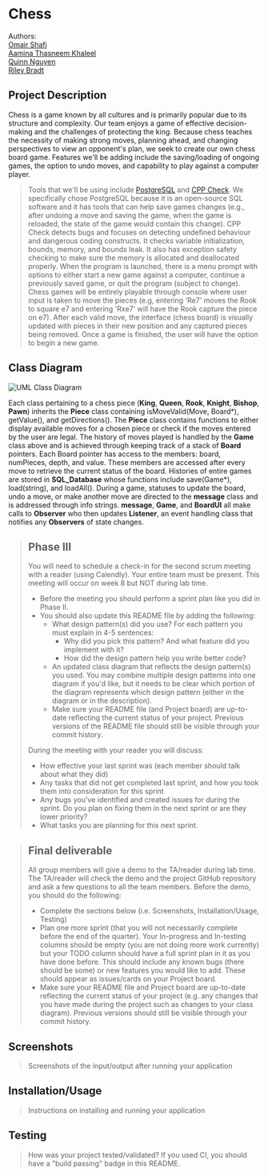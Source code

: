  # Chess
 
 Authors:  
 [Omair Shafi](https://github.com/Omair-Shafi)  
 [Aamina Thasneem Khaleel](https://github.com/AaminaT)  
 [Quinn Nguyen](https://github.com/portal)  
 [Riley Bradt](https://github.com/rbradt)

## Project Description

Chess is a game known by all cultures and is primarily popular due to its structure and complexity. Our team enjoys a game of effective decision-making and the challenges of protecting the king. Because chess teaches the necessity of making strong moves, planning ahead, and changing perspectives to view an opponent's plan, we seek to create our own chess board game. Features we'll be adding include the saving/loading of ongoing games, the option to undo moves, and capability to play against a computer player. 
> Tools that we'll be using include [PostgreSQL](https://www.postgresql.org/docs/) and [CPP Check](https://cppcheck.sourceforge.io/). We specifically chose PostgreSQL because it is an open-source SQL software and it has tools that can help save games changes (e.g., after undoing a move and saving the game, when the game is reloaded, the state of the game would contain this change). CPP Check detects bugs and focuses on detecting undefined behaviour and dangerous coding constructs. It checks variable initialization, bounds, memory, and bounds leak. It also has exception safety checking to make sure the memory is allocated and deallocated properly. When the program is launched, there is a menu prompt with options to either start a new game against a computer, continue a previously saved game, or quit the program (subject to change). Chess games will be entirely playable through console where user input is taken to move the pieces (e.g, entering 'Re7' moves the Rook to square e7 and entering 'Rxe7' will have the Rook capture the piece on e7). After each valid move, the interface (chess board) is visually updated with pieces in their new position and any captured pieces being removed. Once a game is finished, the user will have the option to begin a new game.

## Class Diagram

![UML Class Diagram](https://i.ibb.co/n1M1Zmb/CS100-Project-UML.png)

Each class pertaining to a chess piece (**King**, **Queen**, **Rook**, **Knight**, **Bishop**, **Pawn**) inherits the **Piece** class containing isMoveValid(Move, Board*), getValue(), and getDirections(). The **Piece** class contains functions to either display available moves for a chosen piece or check if the moves entered by the user are legal. The history of moves played is handled by the **Game** class above and is achieved through keeping track of a stack of **Board** pointers. Each Board pointer has access to the members: board, numPieces, depth, and value. These members are accessed after every move to retrieve the current status of the board. Histories of entire games are stored in **SQL_Database** whose functions include save(Game*), load(string), and loadAll(). During a game, statuses to update the board, undo a move, or make another move are directed to the **message** class and is addressed through info strings. **message**, **Game**, and **BoardUI** all make calls to **Observer** who then updates **Listener**, an event handling class that notifies any **Observers** of state changes.
 
 > ## Phase III
 > You will need to schedule a check-in for the second scrum meeting with a reader (using Calendly). Your entire team must be present. This meeting will occur on week 8 but NOT during lab time.
 > * Before the meeting you should perform a sprint plan like you did in Phase II.
 > * You should also update this README file by adding the following:
 >   * What design pattern(s) did you use? For each pattern you must explain in 4-5 sentences:
 >     * Why did you pick this pattern? And what feature did you implement with it?
 >     * How did the design pattern help you write better code?
 >   * An updated class diagram that reflects the design pattern(s) you used. You may combine multiple design patterns into one diagram if you'd like, but it needs to be clear which portion of the diagram represents which design pattern (either in the diagram or in the description).
 >   * Make sure your README file (and Project board) are up-to-date reflecting the current status of your project. Previous versions of the README file should still be visible through your commit history.
> 
> During the meeting with your reader you will discuss: 
 > * How effective your last sprint was (each member should talk about what they did)
 > * Any tasks that did not get completed last sprint, and how you took them into consideration for this sprint
 > * Any bugs you've identified and created issues for during the sprint. Do you plan on fixing them in the next sprint or are they lower priority?
 > * What tasks you are planning for this next sprint.

 
 > ## Final deliverable
 > All group members will give a demo to the TA/reader during lab time. The TA/reader will check the demo and the project GitHub repository and ask a few questions to all the team members. 
 > Before the demo, you should do the following:
 > * Complete the sections below (i.e. Screenshots, Installation/Usage, Testing)
 > * Plan one more sprint (that you will not necessarily complete before the end of the quarter). Your In-progress and In-testing columns should be empty (you are not doing more work currently) but your TODO column should have a full sprint plan in it as you have done before. This should include any known bugs (there should be some) or new features you would like to add. These should appear as issues/cards on your Project board.
 > * Make sure your README file and Project board are up-to-date reflecting the current status of your project (e.g. any changes that you have made during the project such as changes to your class diagram). Previous versions should still be visible through your commit history. 
 
 ## Screenshots
 > Screenshots of the input/output after running your application
 ## Installation/Usage
 > Instructions on installing and running your application
 ## Testing
 > How was your project tested/validated? If you used CI, you should have a "build passing" badge in this README.
 

